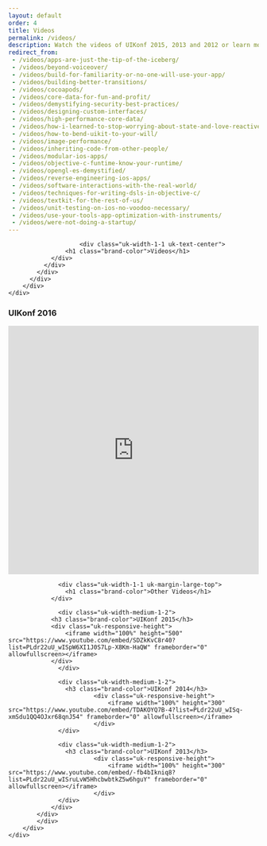 ```yaml
---
layout: default
order: 4
title: Videos
permalink: /videos/
description: Watch the videos of UIKonf 2015, 2013 and 2012 or learn more about Berlin's independent iOS developer conference.
redirect_from:
 - /videos/apps-are-just-the-tip-of-the-iceberg/
 - /videos/beyond-voiceover/
 - /videos/build-for-familiarity-or-no-one-will-use-your-app/
 - /videos/building-better-transitions/
 - /videos/cocoapods/
 - /videos/core-data-for-fun-and-profit/
 - /videos/demystifying-security-best-practices/
 - /videos/designing-custom-interfaces/
 - /videos/high-performance-core-data/
 - /videos/how-i-learned-to-stop-worrying-about-state-and-love-reactivecocoa/
 - /videos/how-to-bend-uikit-to-your-will/
 - /videos/image-performance/
 - /videos/inheriting-code-from-other-people/
 - /videos/modular-ios-apps/
 - /videos/objective-c-funtime-know-your-runtime/
 - /videos/opengl-es-demystified/
 - /videos/reverse-engineering-ios-apps/
 - /videos/software-interactions-with-the-real-world/
 - /videos/techniques-for-writing-dsls-in-objective-c/
 - /videos/textkit-for-the-rest-of-us/
 - /videos/unit-testing-on-ios-no-voodoo-necessary/
 - /videos/use-your-tools-app-optimization-with-instruments/
 - /videos/were-not-doing-a-startup/
---
```


<div class="headerimage small" style="background-image: url({{ site.baseurl }}/static/images/videos_image.jpg);" data-uk-parallax="{bg: '-50'}">
</div>

<div class="backshape">
	<div class="wrapper">
		<div class="uk-container uk-container-center">
			<div class="uk-grid">
    		<div class="uk-width-medium-8-10 uk-container-center">
					<div class="uk-grid">

						<div class="uk-width-1-1 uk-text-center">
		        	<h1 class="brand-color">Videos</h1>
		      	</div>
		      </div>
		    </div>
		  </div>
		</div>
	</div>
</div>

<div class="straight">
	<div class="wrapper">
		<div class="uk-container uk-container-center">
			<div class="uk-grid">
    		<div class="uk-width-medium-8-10 uk-container-center">
					<div class="videos-section uk-grid">
  	      	<div class="uk-width-1-1">
  	      		<h3 class="brand-color">UIKonf 2016</h3>
  	      		<div class="uk-responsive-height">
  	      			<iframe width="100%" height="500" src="https://www.youtube.com/playlist?list=PLdr22uU_wISqm9QbnczWxXs9qyuWpSU4k" frameborder="0" allowfullscreen></iframe>
  	      		</div>
			      </div>

			      <div class="uk-width-1-1 uk-margin-large-top">
		        	<h1 class="brand-color">Other Videos</h1>
		      	</div>
            
			      <div class="uk-width-medium-1-2">
  	      		<h3 class="brand-color">UIKonf 2015</h3>
  	      		<div class="uk-responsive-height">
  	      			<iframe width="100%" height="500" src="https://www.youtube.com/embed/SDZkKvC8r40?list=PLdr22uU_wISpW6XI1J0S7Lp-X8Km-HaQW" frameborder="0" allowfullscreen></iframe>
  	      		</div>
			      </div>
            
			      <div class="uk-width-medium-1-2">
			      	<h3 class="brand-color">UIKonf 2014</h3>
							<div class="uk-responsive-height">
								<iframe width="100%" height="300" src="https://www.youtube.com/embed/TDAKOYQ7B-4?list=PLdr22uU_wISq-xmSdu1QQ4OJxr68qnJ54" frameborder="0" allowfullscreen></iframe>
							</div>
			      </div>

			      <div class="uk-width-medium-1-2">
			      	<h3 class="brand-color">UIKonf 2013</h3>
							<div class="uk-responsive-height">
								<iframe width="100%" height="300" src="https://www.youtube.com/embed/-fb4bIkniq8?list=PLdr22uU_wISruLvW5HhcbwbtkZ5w6hguY" frameborder="0" allowfullscreen></iframe>
							</div>     
			      </div>
			    </div>
		    </div>
			</div>
		</div>
	</div>
</div>
